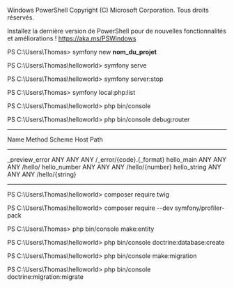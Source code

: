 Windows PowerShell
Copyright (C) Microsoft Corporation. Tous droits réservés.

Installez la dernière version de PowerShell pour de nouvelles fonctionnalités et améliorations ! https://aka.ms/PSWindows

PS C:\Users\Thomas> symfony new **nom_du_projet**
<!-- Permet de créer un nouveau projet symfony -->

PS C:\Users\Thomas\helloworld> symfony serve
<!-- Lance le serveur -->

PS C:\Users\Thomas\helloworld> symfony server:stop
<!-- Stop le serveur -->

PS C:\Users\Thomas> symfony local:php:list
<!-- Affiche la liste des versions de PHP installées -->

PS C:\Users\Thomas\helloworld> php bin/console
<!-- Affiche les options de php -->

PS C:\Users\Thomas\helloworld> php bin/console debug:router
<!-- Pour afficher toutes les routes -->
 ---------------- -------- -------- ------ --------------------------
  Name             Method   Scheme   Host   Path
 ---------------- -------- -------- ------ --------------------------
  _preview_error   ANY      ANY      ANY    /_error/{code}.{_format}
  hello_main       ANY      ANY      ANY    /hello/
  hello_number     ANY      ANY      ANY    /hello/{number}
  hello_string     ANY      ANY      ANY    /hello/{string}
 ---------------- -------- -------- ------ --------------------------

PS C:\Users\Thomas\helloworld> composer require twig
<!-- Pour les templates -->

PS C:\Users\Thomas\helloworld> composer require --dev symfony/profiler-pack
<!-- Pour la barre d'état -->

PS C:\Users\Thomas> php bin/console make:entity
<!-- Créer une entité PHP -->


PS C:\Users\Thomas\helloworld> php bin/console doctrine:database:create
<!-- Créer la BDD -->
PS C:\Users\Thomas\helloworld> php bin/console make:migration
<!-- Créer la BDD -->
PS C:\Users\Thomas\helloworld> php bin/console doctrine:migration:migrate
<!-- Créer la BDD -->